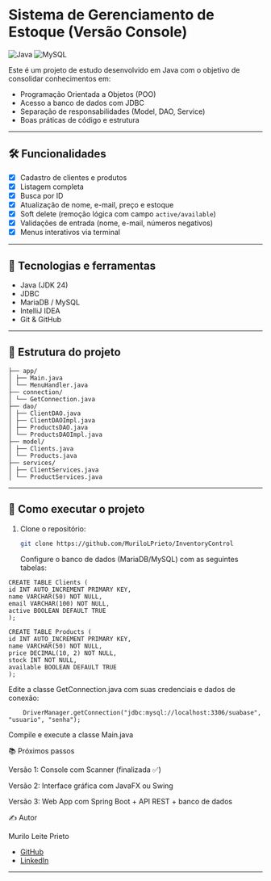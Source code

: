 # Sistema de Gerenciamento de Estoque (Versão Console)
![Java](https://img.shields.io/badge/Java-ED8B00?style=for-the-badge&logo=java&logoColor=white)
![MySQL](https://img.shields.io/badge/Database-MySQL-4479A1?style=for-the-badge&logo=mysql&logoColor=white)

Este é um projeto de estudo desenvolvido em Java com o objetivo de consolidar conhecimentos em:
- Programação Orientada a Objetos (POO)
- Acesso a banco de dados com JDBC
- Separação de responsabilidades (Model, DAO, Service)
- Boas práticas de código e estrutura

---

## 🛠 Funcionalidades

- [x] Cadastro de clientes e produtos
- [x] Listagem completa
- [x] Busca por ID
- [x] Atualização de nome, e-mail, preço e estoque
- [x] Soft delete (remoção lógica com campo `active/available`)
- [x] Validações de entrada (nome, e-mail, números negativos)
- [x] Menus interativos via terminal

---

## 💾 Tecnologias e ferramentas

- Java (JDK 24)
- JDBC
- MariaDB / MySQL
- IntelliJ IDEA
- Git & GitHub

---

## 🧱 Estrutura do projeto

```src/
├── app/
│ ├── Main.java
│ └── MenuHandler.java
├── connection/
│ └── GetConnection.java
├── dao/
│ ├── ClientDAO.java
│ ├── ClientDAOImpl.java
│ ├── ProductsDAO.java
│ └── ProductsDAOImpl.java
├── model/
│ ├── Clients.java
│ └── Products.java
├── services/
│ ├── ClientServices.java
│ └── ProductServices.java
```

---

## 🚀 Como executar o projeto

1. Clone o repositório:
   ```bash
   git clone https://github.com/MuriloLPrieto/InventoryControl
   ```

    Configure o banco de dados (MariaDB/MySQL) com as seguintes tabelas:
```
CREATE TABLE Clients (
id INT AUTO_INCREMENT PRIMARY KEY,
name VARCHAR(50) NOT NULL,
email VARCHAR(100) NOT NULL,
active BOOLEAN DEFAULT TRUE
);

CREATE TABLE Products (
id INT AUTO_INCREMENT PRIMARY KEY,
name VARCHAR(50) NOT NULL,
price DECIMAL(10, 2) NOT NULL,
stock INT NOT NULL,
available BOOLEAN DEFAULT TRUE
);
```
Edite a classe GetConnection.java com suas credenciais e dados de conexão:
```
    DriverManager.getConnection("jdbc:mysql://localhost:3306/suabase", "usuario", "senha");
```

Compile e execute a classe Main.java

📚 Próximos passos

Versão 1: Console com Scanner (finalizada ✅)

Versão 2: Interface gráfica com JavaFX ou Swing

Versão 3: Web App com Spring Boot + API REST + banco de dados

✍️ Autor

Murilo Leite Prieto

- [GitHub](https://github.com/MuriloLPrieto)
- [LinkedIn](https://www.linkedin.com/in/murilo-l-prieto/)

---